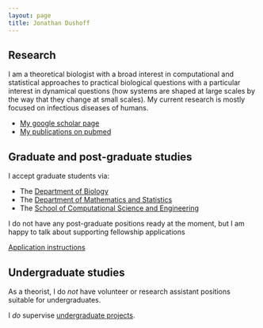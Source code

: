 ```yaml
---
layout: page
title: Jonathan Dushoff
---
```


## Research

I am a theoretical biologist with a broad interest in computational and statistical approaches to practical biological questions with a particular interest in dynamical questions (how systems are shaped at large scales by the way that they change at small scales). My current research is mostly focused on infectious diseases of humans.

* [My google scholar page](https://scholar.google.ca/citations?user=yVwAcxMAAAAJ&hl)
* [My publications on pubmed](https://www.ncbi.nlm.nih.gov/pubmed/?term=%22dushoff+j*%22%5Bau%5D)

## Graduate and post-graduate studies

I accept graduate students via:

* The [Department of Biology](http://www.biology.mcmaster.ca/)
* The [Department of Mathematics and Statistics](http://www.math.mcmaster.ca/)
* The [School of Computational Science and Engineering](http://computational.mcmaster.ca/graduate-studies.html)

I do not have any post-graduate positions ready at the moment, but I am happy to talk about supporting fellowship applications

[Application instructions](jd/grad.html)

## Undergraduate studies

As a theorist, I do _not_ have volunteer or research assistant positions suitable for undergraduates.

I _do_ supervise [undergraduate projects](jd/undergrad.html).
